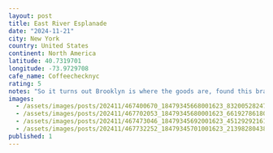```yaml
---
layout: post
title: East River Esplanade
date: "2024-11-21"
city: New York
country: United States
continent: North America
latitude: 40.7319701
longitude: -73.9729708
cafe_name: Coffeechecknyc
rating: 5
notes: "So it turns out Brooklyn is where the goods are, found this brand new place in green point @coffeechecknyc, amazingly friendly staff gave me a list of recos for both coffee and food. Weâll have them to thank for the improvement of the #worldcoffeetour NYC leg"
images:
  - /assets/images/posts/202411/467400670_18479345668001623_8320052824767035887_n_18011053328477767.jpg
  - /assets/images/posts/202411/467702053_18479345680001623_6619278618076926646_n_17937935123930178.jpg
  - /assets/images/posts/202411/467473046_18479345692001623_4512929216101437432_n_18055112083926896.jpg
  - /assets/images/posts/202411/467732252_18479345701001623_2139828043865377359_n_18034901222081181.jpg
published: 1
---
```

